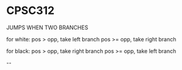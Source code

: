 CPSC312
=======

JUMPS WHEN TWO BRANCHES

for white:
pos > opp, take left branch
pos >= opp, take right branch

for black:
pos > opp, take right branch
pos >= opp, take left branch

--
